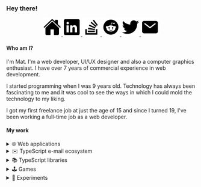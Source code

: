 ### Hey there!

<center>
<a href="https://matsz.dev">
<picture>
  <source media="(prefers-color-scheme: dark)" srcset="./icons-dark-mode/home.svg">
  <img alt="Portfolio" src="./icons-light-mode/home.svg">
</picture>
</a>
<a href="https://linkedin.com/in/mat-sz">
<picture>
  <source media="(prefers-color-scheme: dark)" srcset="./icons-dark-mode/linkedin.svg">
  <img alt="LinkedIn" src="./icons-light-mode/linkedin.svg">
</picture>
</a>
<a href="https://stackoverflow.com/users/12749378/mat-sz">
<picture>
  <source media="(prefers-color-scheme: dark)" srcset="./icons-dark-mode/stackoverflow.svg">
  <img alt="StackOverflow" src="./icons-light-mode/stackoverflow.svg">
</picture>
</a>
<a href="https://reddit.com/user/mat-sz">
<picture>
  <source media="(prefers-color-scheme: dark)" srcset="./icons-dark-mode/reddit.svg">
  <img alt="Reddit" src="./icons-light-mode/reddit.svg">
</picture>
</a>
<a href="https://twitter.com/matsz_dev">
<picture>
  <source media="(prefers-color-scheme: dark)" srcset="./icons-dark-mode/twitter.svg">
  <img alt="Twitter" src="./icons-light-mode/twitter.svg">
</picture>
</a>
<a href="mailto:contact@mat.dev">
<picture>
  <source media="(prefers-color-scheme: dark)" srcset="./icons-dark-mode/mail.svg">
  <img alt="E-mail me" src="./icons-light-mode/mail.svg">
</picture>
</a>
</center>

#### Who am I?

I'm Mat. I'm a web developer, UI/UX designer and also a computer graphics enthusiast. I have over 7 years of commercial experience in web development.

I started programming when I was 9 years old. Technology has always been fascinating to me and it was cool to see the ways in which I could mold the technology to my liking.

I got my first freelance job at just the age of 15 and since I turned 19, I've been working a full-time job as a web developer.

#### My work

<details>
  <summary>🌐 Web applications</summary>

- [Instaglitch](https://github.com/instaglitch/instaglitch) - Online image effects editor, based on WebGL.
- [Instaglitch Studio](https://github.com/instaglitch/studio) - Online WebGL shader editor, optimized for image processing/effects.
- filedrop ([frontend](https://github.com/mat-sz/filedrop-web), [backend](https://github.com/mat-sz/filedrop-ws)) - User-friendly WebRTC file transfer.
- catchmail ([frontend](https://github.com/mat-sz/catchmail-web), [backend](https://github.com/mat-sz/catchmail-ws)) - Self-hosted e-mail debugging tool.
</details>

<details>
  <summary>✉️ TypeScript e-mail ecosystem</summary>

- [letterparser](https://github.com/mat-sz/letterparser) - RFC 5322 compliant e-mail parser.
- [letterbuilder](https://github.com/mat-sz/letterbuilder) - RFC 5322 compliant e-mail builder.
- [lettercoder](https://github.com/mat-sz/lettercoder) - quoted-printable and MIME word decoder.
- [react-letter](https://github.com/mat-sz/react-letter) - React e-mail presentation component (with an allowlist for tags, attributes and CSS properties supported by Gmail).
- [vue-letter](https://github.com/mat-sz/vue-letter) - Vue e-mail presentation component (based on react-letter)
- [microMTA](https://github.com/mat-sz/microMTA) - Inbound SMTP server.
</details>

<details>
  <summary>📚 TypeScript libraries</summary>

- [fxGlue](https://github.com/mat-sz/fxGlue) - Originally developed for [Instaglitch](https://instaglitch.com), a WebGL library for development of image processing applications, provides a few common functions for shaders.
- [react-var-ui](https://github.com/mat-sz/react-var-ui) - Originally developed for [Instaglitch](https://instaglitch.com), a simple React UI library, similar to dat.gui but with more functionailty.
- [react-use-pointer-drag](https://github.com/mat-sz/react-use-pointer-drag) - Originally developed for [react-var-ui](https://github.com/mat-sz/react-var-ui), a simple React hook for dragging elements around.
- [tabcast](https://github.com/mat-sz/tabcast) - A simple library to send messages between tabs using storage events.
- [upload](https://github.com/mat-sz/upload) - Minimalist TypeScript library for file uploads with progress events.
- [imtool](https://github.com/mat-sz/imtool) - Compact canvas-based library for image processing.
- [fitool](https://github.com/mat-sz/fitool) - TypeScript library for common file operations - downloads, conversions from/to ArrayBuffers, strings and data URLs.
- [typesocket](https://github.com/mat-sz/typesocket) - Simple TypeScript library for WebSockets. Handles reconnections and provides a type interface (no type checking though).
- [media-api](https://github.com/mat-sz/media-api) - Experimental library for accessing YouTube and SoundCloud data.

</details>

<details>
  <summary>🕹️ Games</summary>

- [flight](https://github.com/mat-sz/flight)
- [inkball](https://github.com/mat-sz/inkball)
- [tetris](https://github.com/mat-sz/tetris)
- [flappy-bird](https://github.com/mat-sz/flappy-bird)
- [2048](https://github.com/mat-sz/2048)

</details>

<details>
  <summary>🚀 Experiments</summary>

- [pongloader](https://github.com/mat-sz/pongloader) - Pong clone in less than 512 bytes (fits in a boot sector; x86 Assembly).
- [bfloader](https://github.com/mat-sz/bfloader) - [Brainfuck](https://en.wikipedia.org/wiki/Brainfuck) IDE/interpreter in less than 512 bytes (fits in a boot sector; x86 Assembly).
- [apple2](https://github.com/mat-sz/apple2)
- [6502](https://github.com/mat-sz/6502)
- [infiniplayer](https://github.com/mat-sz/infiniplayer)
- [faces-in-randomness](https://github.com/mat-sz/faces-in-randomness)

</details>
